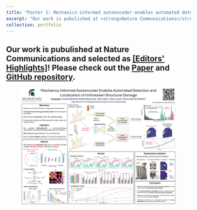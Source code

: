 ```yaml
---
title: "Poster 1: Mechanics-informed autoencoder enables automated detection and localization of unforeseen structural damage"
excerpt: "Our work is pubulished at <strong>Nature Communications</strong> and selected as [[Editors' Highlights]](https://www.nature.com/collections/fhffefjdca#:~:text=Mechanics%2Dinformed%20autoencoder%20enables%20automated%20detection%20and%20localization%20of%20unforeseen%20structural%20damage)! Please check out the [Paper](https://www.nature.com/articles/s41467-024-52501-4) and [GitHub repository](https://github.com/human-analysis/midas-shm). <br/><img src='/files/portfolio/poster1.png'>"
collection: portfolio
---
```


Our work is pubulished at <strong>Nature Communications</strong> and selected as [[Editors' Highlights]](https://www.nature.com/collections/fhffefjdca#:~:text=Mechanics%2Dinformed%20autoencoder%20enables%20automated%20detection%20and%20localization%20of%20unforeseen%20structural%20damage)! Please check out the [Paper](https://www.nature.com/articles/s41467-024-52501-4) and [GitHub repository](https://github.com/human-analysis/midas-shm).
-----

<figure>
  <img src="/files/portfolio/poster1.png" alt="Description of the image"/>
</figure>
